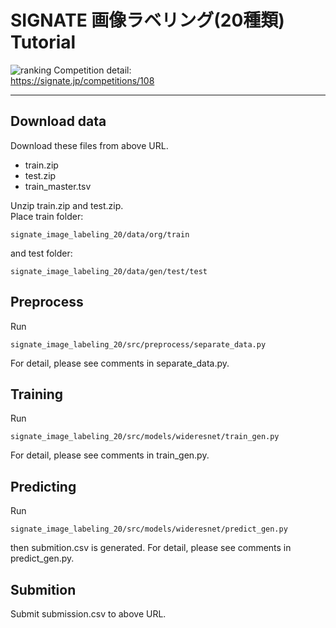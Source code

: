 # SIGNATE 画像ラベリング(20種類) Tutorial
![ranking](https://github.com/mapooon/signate_image_labeling_20/ranking_20190312.jpg)
Competition detail:  
https://signate.jp/competitions/108
***


## Download data  
Download these files from  above URL.  
* train.zip
* test.zip
* train_master.tsv  

Unzip train.zip and test.zip.  
Place train folder:  
```
signate_image_labeling_20/data/org/train  
```
and test folder:
```  
signate_image_labeling_20/data/gen/test/test
```

## Preprocess
Run 
```
signate_image_labeling_20/src/preprocess/separate_data.py
```
For detail, please see comments in separate_data.py.

## Training
Run 
```
signate_image_labeling_20/src/models/wideresnet/train_gen.py
```
For detail, please see comments in train_gen.py.

## Predicting
Run 
```
signate_image_labeling_20/src/models/wideresnet/predict_gen.py
```
then submition.csv is generated.
For detail, please see comments in predict_gen.py.

## Submition
Submit submission.csv to above URL.

